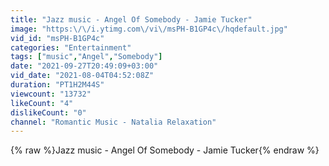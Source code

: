 ```yaml
---
title: "Jazz music - Angel Of Somebody - Jamie Tucker"
image: "https:\/\/i.ytimg.com\/vi\/msPH-B1GP4c\/hqdefault.jpg"
vid_id: "msPH-B1GP4c"
categories: "Entertainment"
tags: ["music","Angel","Somebody"]
date: "2021-09-27T20:49:09+03:00"
vid_date: "2021-08-04T04:52:08Z"
duration: "PT1H2M44S"
viewcount: "13732"
likeCount: "4"
dislikeCount: "0"
channel: "Romantic Music - Natalia Relaxation"
---
```

{% raw %}Jazz music - Angel Of Somebody - Jamie Tucker{% endraw %}
